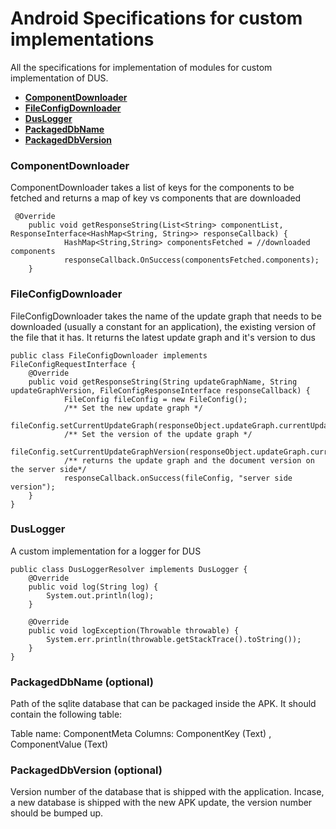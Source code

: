 # Android Specifications for custom implementations

All the specifications for implementation of modules for custom implementation of DUS.

* **[ComponentDownloader](#componentdownloader)**
* **[FileConfigDownloader](#fileConfigdownloader)**
* **[DusLogger](#duslogger)**
* **[PackagedDbName](#packageddbname)**
* **[PackagedDbVersion](#packageddbversion)**

### ComponentDownloader

ComponentDownloader takes a list of keys for the components to be fetched and returns a map of key vs components that are downloaded

```
 @Override
    public void getResponseString(List<String> componentList, ResponseInterface<HashMap<String, String>> responseCallback) {
       		HashMap<String,String> componentsFetched = //downloaded components
            responseCallback.OnSuccess(componentsFetched.components); 
    }
```

### FileConfigDownloader

FileConfigDownloader takes the name of the update graph that needs to be downloaded (usually a constant for an application), the existing version of the file that it has.
It returns the latest update graph and it's version to dus

```
public class FileConfigDownloader implements FileConfigRequestInterface {
    @Override
    public void getResponseString(String updateGraphName, String updateGraphVersion, FileConfigResponseInterface responseCallback) {
            FileConfig fileConfig = new FileConfig();
            /** Set the new update graph */
            fileConfig.setCurrentUpdateGraph(responseObject.updateGraph.currentUpdateGraph);
            /** Set the version of the update graph */
            fileConfig.setCurrentUpdateGraphVersion(responseObject.updateGraph.currentUpdateGraphVersion);
            /** returns the update graph and the document version on the server side*/
            responseCallback.onSuccess(fileConfig, "server side version");
    }
}
```

### DusLogger

A custom implementation for a logger for DUS

```
public class DusLoggerResolver implements DusLogger {
    @Override
    public void log(String log) {
        System.out.println(log);
    }

    @Override
    public void logException(Throwable throwable) {
        System.err.println(throwable.getStackTrace().toString());
    }
}
```

### PackagedDbName (optional)

Path of the sqlite database that can be packaged inside the APK. It should contain the following table:

Table name: ComponentMeta
Columns: ComponentKey (Text) , ComponentValue (Text)


### PackagedDbVersion (optional)

Version number of the database that is shipped with the application. Incase, a new database is shipped with the new APK update, the version number should be bumped up.